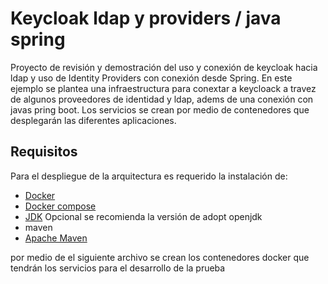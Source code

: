 # Keycloak ldap y providers / java spring
Proyecto de revisión y demostración del uso y conexión de keycloak hacia ldap y uso de Identity Providers con conexión desde Spring.
En este ejemplo se plantea una infraestructura para conextar a keycloack a travez de algunos proveedores de identidad y ldap, adems de una conexión con javas pring boot. 
Los servicios se crean por medio de contenedores que desplegarán las diferentes aplicaciones. 

## Requisitos
Para el despliegue de la arquitectura es requerido la instalación de:
- [Docker](https://www.docker.com/products/docker-desktop)
- [Docker compose](https://docs.docker.com/compose/install/)
- [JDK](https://adoptopenjdk.net/) Opcional se recomienda la versión de adopt openjdk
- maven
- [Apache Maven](https://maven.apache.org/guides/index.html)

por medio de el siguiente archivo se crean los contenedores docker que tendrán los servicios para el desarrollo de la prueba
